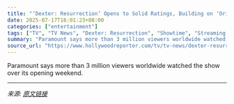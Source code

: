 ```yaml
---
title: "‘Dexter: Resurrection’ Opens to Solid Ratings, Building on ‘Original Sin’ Prequel"
date: 2025-07-17T16:01:23+08:00
categories: ["entertainment"]
tags: ["TV", "TV News", "Dexter: Resurrection", "Showtime", "Streaming Ratings", "TV Ratings"]
summary: "Paramount says more than 3 million viewers worldwide watched the show over its opening weekend."
source_url: "https://www.hollywoodreporter.com/tv/tv-news/dexter-resurrection-premiere-ratings-1236318497/"
---
```


Paramount says more than 3 million viewers worldwide watched the show over its opening weekend.

---

*来源: [原文链接](https://www.hollywoodreporter.com/tv/tv-news/dexter-resurrection-premiere-ratings-1236318497/)*
